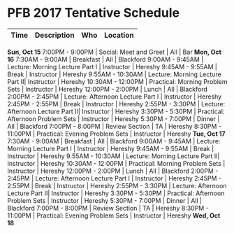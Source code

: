 PFB 2017 Tentative Schedule
==========================


 Time | Description | Who | Location  
 ---- | ----------- | --- | ---------  
 __Sun, Oct 15__
  7:00PM -  9:00PM  | Social: Meet and Greet | All | Bar 
__Mon, Oct 16__ 
  7:30AM -  9:00AM  | Breakfast | All | Blackford
  9:00AM -  9:45AM  | Lecture: Morning Lecture Part I | Instructor | Hereshy
  9:45AM -  9:55AM  | Break | Instructor | Hereshy
  9:55AM - 10:30AM  | Lecture: Morning Lecture Part II| Instructor | Hereshy
 10:30AM - 12:00PM  | Practical: Morning Problem Sets | Instructor | Hereshy
 12:00PM -  2:00PM  | Lunch | All | Blackford
  2:00PM -  2:45PM  | Lecture: Afternoon Lecture Part I | Instructor | Hereshy
  2:45PM -  2:55PM  | Break | Instructor | Hereshy
  2:55PM -  3:30PM  | Lecture: Afternoon Lecture Part II| Instructor | Hereshy
  3:30PM -  5:30PM  | Practical: Afternoon Problem Sets | Instructor | Hereshy
  5:30PM -  7:00PM  | Dinner | All | Blackford
  7:00PM -  8:00PM  | Review Section | TA | Hereshy
  8:30PM - 11:00PM  | Practical: Evening Problem Sets | Instructor | Hereshy
 __Tue, Oct 17__ 
  7:30AM -  9:00AM  | Breakfast | All | Blackford
  9:00AM -  9:45AM  | Lecture: Morning Lecture Part I | Instructor | Hereshy
  9:45AM -  9:55AM  | Break | Instructor | Hereshy
  9:55AM - 10:30AM  | Lecture: Morning Lecture Part II| Instructor | Hereshy
 10:30AM - 12:00PM  | Practical: Morning Problem Sets | Instructor | Hereshy
 12:00PM -  2:00PM  | Lunch | All | Blackford
  2:00PM -  2:45PM  | Lecture: Afternoon Lecture Part I | Instructor | Hereshy
  2:45PM -  2:55PM  | Break | Instructor | Hereshy
  2:55PM -  3:30PM  | Lecture: Afternoon Lecture Part II| Instructor | Hereshy
  3:30PM -  5:30PM  | Practical: Afternoon Problem Sets | Instructor | Hereshy
  5:30PM -  7:00PM  | Dinner | All | Blackford
  7:00PM -  8:00PM  | Review Section | TA | Hereshy
  8:30PM - 11:00PM  | Practical: Evening Problem Sets | Instructor | Hereshy
  __Wed, Oct 18__ 
